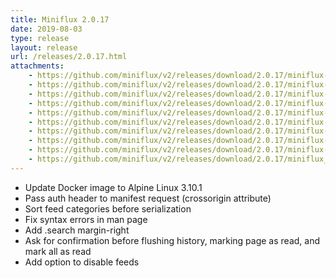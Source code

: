 ```yaml
---
title: Miniflux 2.0.17
date: 2019-08-03
type: release
layout: release
url: /releases/2.0.17.html
attachments:
    - https://github.com/miniflux/v2/releases/download/2.0.17/miniflux-darwin-amd64
    - https://github.com/miniflux/v2/releases/download/2.0.17/miniflux-freebsd-amd64
    - https://github.com/miniflux/v2/releases/download/2.0.17/miniflux-linux-amd64
    - https://github.com/miniflux/v2/releases/download/2.0.17/miniflux-linux-armv5
    - https://github.com/miniflux/v2/releases/download/2.0.17/miniflux-linux-armv6
    - https://github.com/miniflux/v2/releases/download/2.0.17/miniflux-linux-armv7
    - https://github.com/miniflux/v2/releases/download/2.0.17/miniflux-openbsd-amd64
    - https://github.com/miniflux/v2/releases/download/2.0.17/miniflux-windows-amd64
    - https://github.com/miniflux/v2/releases/download/2.0.17/miniflux-2.0.17-1.0.x86_64.rpm
    - https://github.com/miniflux/v2/releases/download/2.0.17/miniflux_2.0.17_amd64.deb
---
```

* Update Docker image to Alpine Linux 3.10.1
* Pass auth header to manifest request (crossorigin attribute)
* Sort feed categories before serialization
* Fix syntax errors in man page
* Add .search margin-right
* Ask for confirmation before flushing history, marking page as read, and mark all as read
* Add option to disable feeds
